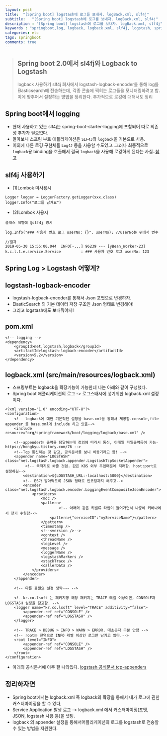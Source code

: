 ```yaml
---
layout: post
title:  "[Spring boot] logstash에 로그를 보내자. logBack.xml, slf4j"
subtitle:   "[Spring boot] logstash에 로그를 보내자. logBack.xml, slf4j"
description : "[Spring boot] logstash에 로그를 보내자. logBack.xml, slf4j"
keywords : "springboot,log, logback, logback.xml, slf4j, logstash, spring, boot, elasticsearch, log, 로그, 스프링부트, 로그백"
categories: etc
tags: springboot
comments: true  
---  
```


> ## Spring boot 2.0에서 sl4fj와 Logback to Logstash
> logback 사용하기
> slf4j
> 회사에서 logstash-logback-encoder를 통해 log를 Elasticsearch에 전송하는데, 각종 콘솔에 찍히는 로그들을 모니터링하려고 함. 이에 맞추어서 설정하는 방법을 정리한다. 추가적으로 로깅에 대해서도 정리    

## Spring boot에서 logging

- 현재 사용하고 있는 slf4j는 spring-boot-starter-logging에 포함되어 따로 의존성 추가가 필요없다.
- 알아보니 스프링 부트 애플리케이션은 `SLF4J`와 `logback`을 기본으로 사용.
- 이외에 다른 로깅 구현체들 `Log4J` 등을 사용할 수도있고..그러나 최종적으로 `logback`용 binding을 호출해서 결국 `logback`을 사용해 로깅하게 된다는 사실..[참고](https://www.slideshare.net/whiteship/ss-47273947)

## slf4j 사용하기
- (1)Lombok 미사용시

```
Logger logger = LoggerFactory.getLogger(xxx.class)
logger.Info("로그를 남겨요")
```

- (2)Lombok 사용시

```
클래스 레벨에 @slf4j 명시

log.Info("### 사용자 번호 로그 userNo: {}", userNo); //userNo는 위에서 변수
```

```
//결과
2019-05-30 15:55:00.044  INFO[-,,,] 96239 --- [yBean_Worker-23] k.c.l.t.e.service.Service         : ### 사용자 번호 로그 userNo: 123
```

## Spring Log > Logstash 어떻게?


## logstash-logback-encoder
- logstash-logback-encoder를 통해서 Json 포맷으로 변경하자.
- ElasticSearch 의 기본 데이터 저장 구조인 Json 형태로 변경해야!
- 그리고 logstash에도 보내줘야지!

## pom.xml

```
<!-- logging -->
<dependency>
    <groupId>net.logstash.logback</groupId>
    <artifactId>logstash-logback-encoder</artifactId>
    <version>5.2</version>
</dependency>
```

## logback.xml (src/main/resources/logback.xml)
- 스프링부트는 logback을 확장기능이 가능한데 나는 아래와 같이 구성했다.
- Spring boot 애플리케이션의 로그 -> 로그스태시에 넣기위한 logback.xml 설정이다.

```
<?xml version="1.0" encoding="UTF-8"?>
<configuration>
	<!-- logback에 대한 기본적인 설정을 base.xml을 통해서 제공함.console,file appender 를 base.xml에 include 하고 있음-->
    <include resource="org/springframework/boot/logging/logback/base.xml" />

    <!--appender는 출력을 담달하는데 정의에 따라서 통신, 이메일 파일출력등이 가능- https://hongkyu.tistory.com/76 -->
    <!--Tcp 통신하는 것 같고, 공식문서를 보니 비동기라고 함! -->
    <appender name="LOGSTASH" class="net.logstash.logback.appender.LogstashTcpSocketAppender">
    	 <!-- 목적지로 쏴줄 것임. 값은 K8S 외부 주입때문에 저러함. host:port로 설정하길-->
        <destination>${LOGSTASH_URL:-localhost:5000}</destination>
        <!-- ES가 알아먹도록 JSON 형태로 인코딩까지 해주고-->
        <encoder class="net.logstash.logback.encoder.LoggingEventCompositeJsonEncoder">
            <providers>
                <mdc />
                <pattern>
                		<!-- 아래와 같은 키밸류 타입이 들어가면서 나중에 키바나에서 찾기 수월함-->
                    <pattern>{"serviceID":"myServiceName"}</pattern>
                </pattern>
                <timestamp />
                <!--<version />-->
                <context />
                <threadName />
                <logLevel />
                <message />
                <loggerName />
                <logstashMarkers />
                <stackTrace />
                <callerData />
            </providers>
        </encoder>
    </appender>

	<!-- 다른 불필요 설정 생략~~~ -->

    <!--kr.co.lsoft 는 패키지명 해당 패키지는 TRACE 레벨 이상이면, CONSOLE과 LOGSTASH 설정을 참고함. -->
    <logger name="kr.co.lsoft" level="TRACE" additivity="false">
        <appender-ref ref="CONSOLE" />
        <appender-ref ref="LOGSTASH" />
    </logger>

    <!-- TRACE > DEBUG > INFO > WARN > ERROR, 대소문자 구분 안함 -->
    <!-- root는 전역으로 INFO 레벨 이상인 로그만 남기고 있다.-->
    <root level="INFO">
        <appender-ref ref="CONSOLE" />
        <appender-ref ref="LOGSTASH" />
    </root>
</configuration>

```

- 아래의 공식문서에 아주 잘 나와있다.
[logstash 공식문서 tcp-appenders](https://github.com/logstash/logstash-logback-encoder#tcp-appenders)


## 정리하자면
- Spring boot에서는 logback.xml 즉 logback의 확장을 통해서 내가 로그에 관한 커스터마이징을 할 수 있다,
- Service Application 발생 로그 -> logback.xml 에서 커스터마이징(포맷, JSON, logstash 사용 등)을 셋팅.
- logback 의 appender 설정을 통해서어플리케이션의 로그를 logstash로 전송할 수 있는 방법을 지원한다.
